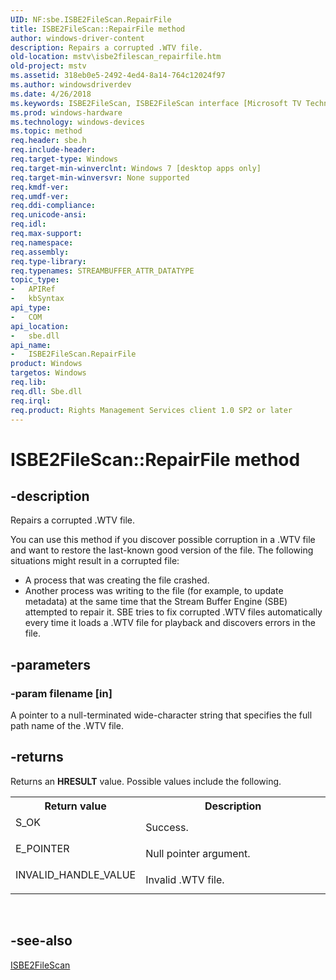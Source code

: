 ```yaml
---
UID: NF:sbe.ISBE2FileScan.RepairFile
title: ISBE2FileScan::RepairFile method
author: windows-driver-content
description: Repairs a corrupted .WTV file.
old-location: mstv\isbe2filescan_repairfile.htm
old-project: mstv
ms.assetid: 318eb0e5-2492-4ed4-8a14-764c12024f97
ms.author: windowsdriverdev
ms.date: 4/26/2018
ms.keywords: ISBE2FileScan, ISBE2FileScan interface [Microsoft TV Technologies], RepairFile method, ISBE2FileScan::RepairFile, RepairFile method [Microsoft TV Technologies], RepairFile method [Microsoft TV Technologies], ISBE2FileScan interface, RepairFile,ISBE2FileScan.RepairFile, mstv.isbe2filescan_repairfile, sbe/ISBE2FileScan::RepairFile
ms.prod: windows-hardware
ms.technology: windows-devices
ms.topic: method
req.header: sbe.h
req.include-header: 
req.target-type: Windows
req.target-min-winverclnt: Windows 7 [desktop apps only]
req.target-min-winversvr: None supported
req.kmdf-ver: 
req.umdf-ver: 
req.ddi-compliance: 
req.unicode-ansi: 
req.idl: 
req.max-support: 
req.namespace: 
req.assembly: 
req.type-library: 
req.typenames: STREAMBUFFER_ATTR_DATATYPE
topic_type:
-	APIRef
-	kbSyntax
api_type:
-	COM
api_location:
-	sbe.dll
api_name:
-	ISBE2FileScan.RepairFile
product: Windows
targetos: Windows
req.lib: 
req.dll: Sbe.dll
req.irql: 
req.product: Rights Management Services client 1.0 SP2 or later
---
```


# ISBE2FileScan::RepairFile method


## -description


Repairs a corrupted .WTV file.

You can use this method if you discover possible corruption in a .WTV file and want to restore the last-known good version of the file. The following situations might result in a corrupted file:
<ul>
<li>A process that was creating the file crashed.</li>
<li>Another process was writing to the file (for example, to update metadata) at the same time that the Stream Buffer Engine (SBE) attempted to repair it. SBE tries to fix corrupted .WTV files automatically every time it loads a .WTV file for playback and discovers errors in the file.</li>
</ul>

## -parameters




### -param filename [in]

A pointer to a null-terminated wide-character string that specifies the full path name of the .WTV file. 


## -returns



Returns an <b>HRESULT</b> value. Possible values include the following.

<table>
<tr>
<th>Return value</th>
<th>Description</th>
</tr>
<tr>
<td width="40%">
<dl>
<dt>S_OK</dt>
</dl>
</td>
<td width="60%">
Success.

</td>
</tr>
<tr>
<td width="40%">
<dl>
<dt>E_POINTER</dt>
</dl>
</td>
<td width="60%">
Null pointer argument.

</td>
</tr>
<tr>
<td width="40%">
<dl>
<dt>INVALID_HANDLE_VALUE</dt>
</dl>
</td>
<td width="60%">
Invalid .WTV file.

</td>
</tr>
</table>
 




## -see-also




<a href="https://msdn.microsoft.com/95d59004-b182-42b8-b05e-920bfc5ea6a0">ISBE2FileScan</a>
 

 

